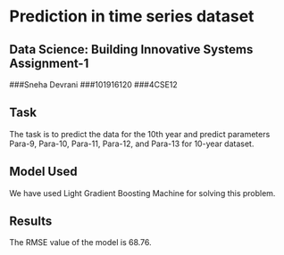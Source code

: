 # Prediction in time series dataset
## Data Science: Building Innovative Systems Assignment-1

###Sneha Devrani
###101916120
###4CSE12

## Task
The task is to predict the data for the 10th year and predict parameters Para-9, Para-10, Para-11, Para-12, and Para-13 for 10-year dataset.

## Model Used
We have used Light Gradient Boosting Machine for solving this problem.

## Results
The RMSE value of the model is 68.76.
 
